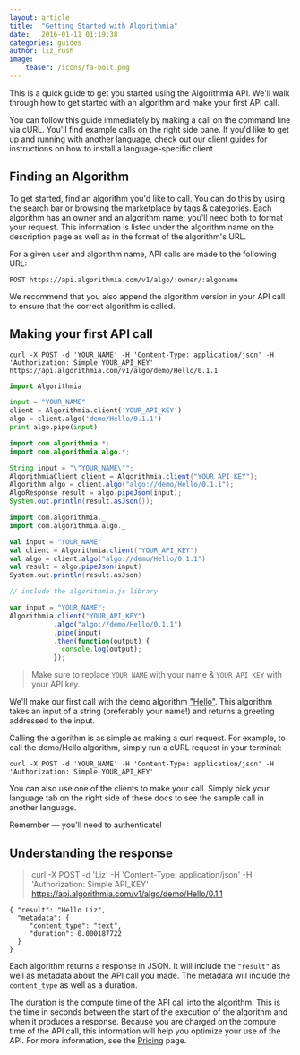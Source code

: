 ```yaml
---
layout: article
title:  "Getting Started with Algorithmia"
date:   2016-01-11 01:19:38
categories: guides 
author: liz_rush
image:
    teaser: /icons/fa-bolt.png
---
```


This is a quick guide to get you started using the Algorithmia API. We'll walk through how to get started with an algorithm and make your first API call.

You can follow this guide immediately by making a call on the command line via cURL. You'll find example calls on the right side pane. If you'd like to get up and running with another language, check out our [client guides](#clients) for instructions on how to install a language-specific client.

## Finding an Algorithm

To get started, find an algorithm you'd like to call. You can do this by using the search bar or browsing the marketplace by tags & categories. Each algorithm has an owner and an algorithm name; you'll need both to format your request. This information is listed under the algorithm name on the description page as well as in the format of the algorithm's URL.

For a given user and algorithm name, API calls are made to the following URL:

`POST https://api.algorithmia.com/v1/algo/:owner/:algoname`

<aside class="success">
We recommend that you also append the algorithm version in your API call to ensure that the correct algorithm is called.
</aside>

## Making your first API call

```shell
curl -X POST -d 'YOUR_NAME' -H 'Content-Type: application/json' -H 'Authorization: Simple YOUR_API_KEY' https://api.algorithmia.com/v1/algo/demo/Hello/0.1.1
```

```python
import Algorithmia

input = "YOUR_NAME"
client = Algorithmia.client('YOUR_API_KEY')
algo = client.algo('demo/Hello/0.1.1')
print algo.pipe(input)
```

```java
import com.algorithmia.*;
import com.algorithmia.algo.*;

String input = "\"YOUR_NAME\"";
AlgorithmiaClient client = Algorithmia.client("YOUR_API_KEY");
Algorithm algo = client.algo("algo://demo/Hello/0.1.1");
AlgoResponse result = algo.pipeJson(input);
System.out.println(result.asJson());
```

```scala
import com.algorithmia._
import com.algorithmia.algo._

val input = "YOUR_NAME"
val client = Algorithmia.client("YOUR_API_KEY")
val algo = client.algo("algo://demo/Hello/0.1.1")
val result = algo.pipeJson(input)
System.out.println(result.asJson)
```

```javascript
// include the algorithmia.js library

var input = "YOUR_NAME";
Algorithmia.client("YOUR_API_KEY")
           .algo("algo://demo/Hello/0.1.1")
           .pipe(input)
           .then(function(output) {
             console.log(output);
           });
```

> Make sure to replace `YOUR_NAME` with your name & `YOUR_API_KEY` with your API key.

We'll make our first call with the demo algorithm ["Hello"](https://algorithmia.com/algorithms/demo/Hello). This algorithm takes an input of a string (preferably your name!) and returns a greeting addressed to the input.

Calling the algorithm is as simple as making a curl request. For example, to call the demo/Hello algorithm, simply run a cURL request in your terminal:

`curl -X POST -d 'YOUR_NAME' -H 'Content-Type: application/json' -H 'Authorization: Simple YOUR_API_KEY'`

You can also use one of the clients to make your call. Simply pick your language tab on the right side of these docs to see the sample call in another language.


<aside class="notice">
Remember — you'll need to authenticate!
</aside>

## Understanding the response

> curl -X POST -d 'Liz' -H 'Content-Type: application/json' -H 'Authorization: Simple API_KEY' https://api.algorithmia.com/v1/algo/demo/Hello/0.1.1

```
{ "result": "Hello Liz",
  "metadata": {
     "content_type": "text",
     "duration": 0.000187722
  }
}
```

Each algorithm returns a response in JSON. It will include the `"result"` as well as metadata about the API call you made. The metadata will include the `content_type` as well as a duration.

The duration is the compute time of the API call into the algorithm. This is the time in seconds between the start of the execution of the algorithm and when it produces a response. Because you are charged on the compute time of the API call, this information will help you optimize your use of the API. For more information, see the [Pricing](https://algorithmia.com/docs/platform/pricing/) page.
